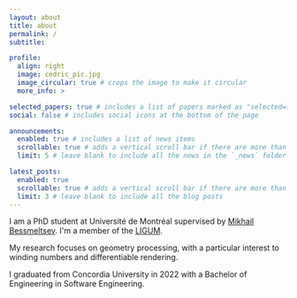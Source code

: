 ```yaml
---
layout: about
title: about
permalink: /
subtitle: 

profile:
  align: right
  image: cedric_pic.jpg
  image_circular: true # crops the image to make it circular
  more_info: >

selected_papers: true # includes a list of papers marked as "selected={true}"
social: false # includes social icons at the bottom of the page

announcements:
  enabled: true # includes a list of news items
  scrollable: true # adds a vertical scroll bar if there are more than 3 news items
  limit: 5 # leave blank to include all the news in the `_news` folder

latest_posts:
  enabled: true
  scrollable: true # adds a vertical scroll bar if there are more than 3 new posts items
  limit: 3 # leave blank to include all the blog posts
---
```


I am a PhD student at Université de Montréal supervised by <a href="https://www-labs.iro.umontreal.ca/~bmpix/">Mikhail Bessmeltsev</a>. I'm a member of the <a href="http://www.ligum.umontreal.ca/">LIGUM</a>.

My research focuses on geometry processing, with a particular interest to winding numbers and differentiable rendering.

I graduated from Concordia University in 2022 with a Bachelor of Engineering in Software Engineering.